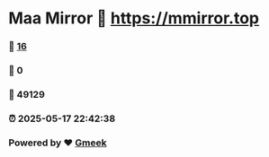 # Maa Mirror :link: https://mmirror.top 
### :page_facing_up: [16](https://mmirror.top/tag.html) 
### :speech_balloon: 0 
### :hibiscus: 49129 
### :alarm_clock: 2025-05-17 22:42:38 
### Powered by :heart: [Gmeek](https://github.com/Meekdai/Gmeek)

